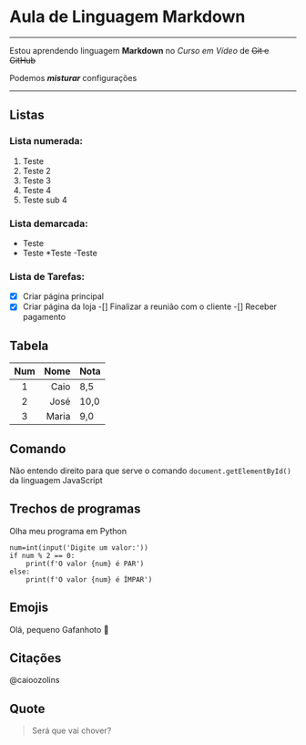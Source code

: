 # Aula de Linguagem Markdown
---
Estou aprendendo linguagem **Markdown** no *Curso em Vídeo* de ~~Git e GitHub~~

Podemos __*misturar*__ configurações
***
## Listas
### Lista numerada:

1. Teste
1. Teste 2
0. Teste 3
999. Teste 4
   1. Teste sub 4

### Lista demarcada:

* Teste
* Teste
   *Teste
-Teste

### Lista de Tarefas:

-[x] Criar página principal
-[x] Criar página da loja
-[] Finalizar a reunião com o cliente
-[] Receber pagamento

## Tabela

Num | Nome | Nota
:---:|---:|:---
1 | Caio | 8,5
2 | José | 10,0
3 | Maria | 9,0

## Comando

Não entendo direito para que serve o comando `document.getElementById()` da linguagem JavaScript

## Trechos de programas

Olha meu programa em Python
```
num=int(input('Digite um valor:'))
if num % 2 == 0:
    print(f'O valor {num} é PAR')
else:
    print(f'O valor {num} é ÍMPAR')
```

## Emojis

Olá, pequeno Gafanhoto :vulcan_salute:

## Citações

@caioozolins

## Quote

>Será que vai chover?
